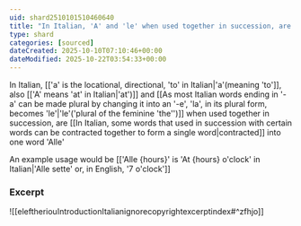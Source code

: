 ```yaml
---
uid: shard2510101510460640
title: "In Italian, 'A' and 'le' when used together in succession, are contracted into one word 'Alle'"
type: shard
categories: [sourced]
dateCreated: 2025-10-10T07:10:46+00:00
dateModified: 2025-10-22T03:54:33+00:00
---
```

In Italian, [['a' is the locational, directional, 'to' in Italian|'a'(meaning 'to']], also [['A' means 'at' in Italian|'at')]] and [[As most Italian words ending in '-a' can be made plural by changing it into an '-e', 'la', in its plural form, becomes 'le'|'le'('plural of the feminine 'the'')]] when used together in succession, are [[In Italian, some words that used in succession with certain words can be contracted together to form a single word|contracted]] into one word 'Alle'

An example usage would be [['Alle {hours}' is 'At {hours} o'clock' in Italian|'Alle sette' or, in English, '7 o'clock']]
### Excerpt
![[eleftheriouIntroductionItalianignorecopyrightexcerptindex#^zfhjo]]